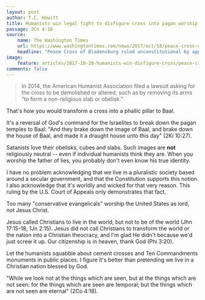 ```yaml
---
layout: post
author: T.C. Howitt
title: Humanists win legal fight to disfigure cross into pagan worship symbol
passage: 2Co 4:18
source:
    name: The Washington Times
    url: https://www.washingtontimes.com/news/2017/oct/18/peace-cross-of-bladensburg-ruled-unconstitutional-/
    headline: "Peace Cross of Bladensburg ruled unconstitutional by appeals court"
image:
    feature: articles/2017-10-20-humanists-win-disfigure-cross/peace-cross.jpg
comments: false
---
```


> In 2014, the American Humanist Association filed a lawsuit asking for the cross to be demolished or altered, such as by removing its arms “to form a non-religious slab or obelisk.”

That's how you would transform a cross into a phallic pillar to Baal.

It's a reversal of God's command for the Israelites to break down the pagan temples to Baal: "And they brake down the image of Baal, and brake down the house of Baal, and made it a draught house unto this day" (2Ki 10:27).

Satanists love their obelisks, cubes and slabs.  Such images are **not** religiously neutral -- even if individual humanists think they are.  When you worship the father of lies, you probably don't even know his true identity.

I have no problem acknowledging that we live in a pluralistic society based around a secular government, and that the Constitution supports this notion.  I also acknowledge that it's worldly and wicked for that very reason.  This ruling by the U.S. Court of Appeals only demonstrates that fact.

Too many "conservative evangelicals" worship the United States as lord, not Jesus Christ.

Jesus called Christians to live in the world, but not to be of the world (Jhn 17:15-18, 1Jn 2:15).  Jesus did not call Christians to transform the world or the nation into a Christian theocracy, and I'm glad He didn't because we'd just screw it up.  Our citizenship is in heaven, thank God (Phi 3:20).

Let the humanists squabble about cement crosses and Ten Commandments monuments in public places.  I figure it's better than pretending we live in a Christian nation blessed by God.

"While we look not at the things which are seen, but at the things which are not seen: for the things which are seen are temporal; but the things which are not seen are eternal" (2Co 4:18).
